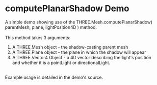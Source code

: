# computePlanarShadow Demo
A simple demo showing use of the THREE.Mesh.computePlanarShadow( parentMesh, plane, lightPosition4D ) method. <br>
<br>
This method takes 3 arguments: <br> 
1. A THREE.Mesh object - the shadow-casting parent mesh <br>
2. A THREE.Plane object - the plane in which the shadow will appear <br>
3. A THREE.Vector4 Object - a 4D vector describing the light's position and whether it is a pointLight or directionalLight. <br>
<br>
Example usage is detailed in the demo's source.
